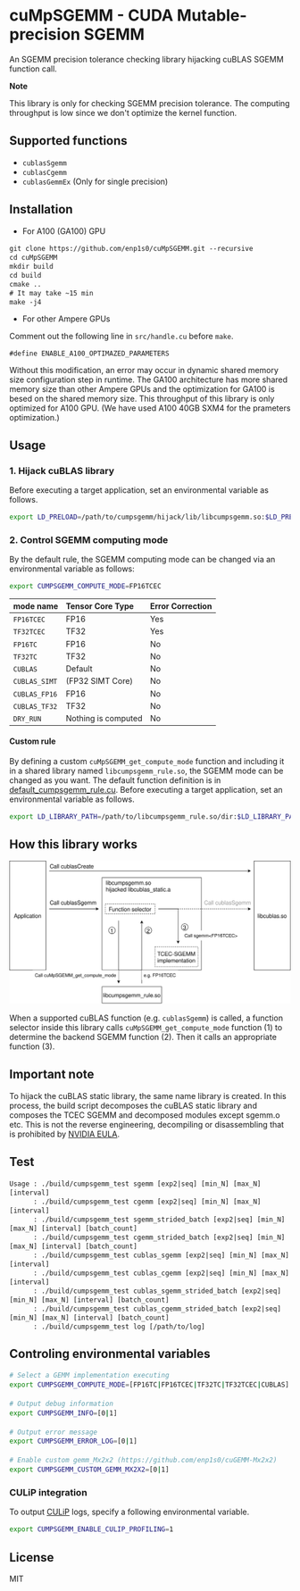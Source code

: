 # cuMpSGEMM - CUDA Mutable-precision SGEMM

An SGEMM precision tolerance checking library hijacking cuBLAS SGEMM function call.

**Note**

This library is only for checking SGEMM precision tolerance.
The computing throughput is low since we don't optimize the kernel function.

## Supported functions
- `cublasSgemm`
- `cublasCgemm`
- `cublasGemmEx` (Only for single precision)

## Installation
- For A100 (GA100) GPU

```
git clone https://github.com/enp1s0/cuMpSGEMM.git --recursive
cd cuMpSGEMM
mkdir build
cd build
cmake ..
# It may take ~15 min
make -j4
```

- For other Ampere GPUs

Comment out the following line in `src/handle.cu` before `make`.
```
#define ENABLE_A100_OPTIMAZED_PARAMETERS
```
Without this modification, an error may occur in dynamic shared memory size configuration step in runtime.
The GA100 architecture has more shared memory size than other Ampere GPUs and the optimization for GA100 is besed on the shared memory size.
This throughput of this library is only optimized for A100 GPU.
(We have used A100 40GB SXM4 for the prameters optimization.)

## Usage

### 1. Hijack cuBLAS library
Before executing a target application, set an environmental variable as follows.
```bash
export LD_PRELOAD=/path/to/cumpsgemm/hijack/lib/libcumpsgemm.so:$LD_PRELOAD
```

### 2. Control SGEMM computing mode
By the default rule, the SGEMM computing mode can be changed via an environmental variable as follows:

```bash
export CUMPSGEMM_COMPUTE_MODE=FP16TCEC
```

| mode name      | Tensor Core Type    | Error Correction |
|:---------------|:--------------------|:-----------------|
|`FP16TCEC`      | FP16                | Yes              |
|`TF32TCEC`      | TF32                | Yes              |
|`FP16TC`        | FP16                | No               |
|`TF32TC`        | TF32                | No               |
|`CUBLAS`        | Default             | No               |
|`CUBLAS_SIMT`   | (FP32 SIMT Core)    | No               |
|`CUBLAS_FP16`   | FP16                | No               |
|`CUBLAS_TF32`   | TF32                | No               |
|`DRY_RUN`       | Nothing is computed | No               |

#### Custom rule
By defining a custom `cuMpSGEMM_get_compute_mode` function and including it in a shared library named `libcumpsgemm_rule.so`, the SGEMM mode can be changed as you want.
The default function definition is in [default_cumpsgemm_rule.cu](src/default_cumpsgemm_rule.cu).
Before executing a target application, set an environmental variable as follows.
```bash
export LD_LIBRARY_PATH=/path/to/libcumpsgemm_rule.so/dir:$LD_LIBRARY_PATH
```

## How this library works

![cuMpSGEMM flow](./docs/cumpsgemm.svg)

When a supported cuBLAS function (e.g. `cublasSgemm`) is called, a function selector inside this library calls `cuMpSGEMM_get_compute_mode` function (1) to determine the backend SGEMM function (2).
Then it calls an appropriate function (3).

## Important note
To hijack the cuBLAS static library, the same name library is created.
In this process, the build script decomposes the cuBLAS static library and composes the TCEC SGEMM and decomposed modules except sgemm.o etc.
This is not the reverse engineering, decompiling or disassembling that is prohibited by [NVIDIA EULA](https://docs.nvidia.com/cuda/eula/index.html).

## Test
```
Usage : ./build/cumpsgemm_test sgemm [exp2|seq] [min_N] [max_N] [interval]
      : ./build/cumpsgemm_test cgemm [exp2|seq] [min_N] [max_N] [interval]
      : ./build/cumpsgemm_test sgemm_strided_batch [exp2|seq] [min_N] [max_N] [interval] [batch_count]
      : ./build/cumpsgemm_test cgemm_strided_batch [exp2|seq] [min_N] [max_N] [interval] [batch_count]
      : ./build/cumpsgemm_test cublas_sgemm [exp2|seq] [min_N] [max_N] [interval]
      : ./build/cumpsgemm_test cublas_cgemm [exp2|seq] [min_N] [max_N] [interval]
      : ./build/cumpsgemm_test cublas_sgemm_strided_batch [exp2|seq] [min_N] [max_N] [interval] [batch_count]
      : ./build/cumpsgemm_test cublas_cgemm_strided_batch [exp2|seq] [min_N] [max_N] [interval] [batch_count]
      : ./build/cumpsgemm_test log [/path/to/log]
```

## Controling environmental variables
```bash
# Select a GEMM implementation executing
export CUMPSGEMM_COMPUTE_MODE=[FP16TC|FP16TCEC|TF32TC|TF32TCEC|CUBLAS]

# Output debug information
export CUMPSGEMM_INFO=[0|1]

# Output error message
export CUMPSGEMM_ERROR_LOG=[0|1]

# Enable custom gemm_Mx2x2 (https://github.com/enp1s0/cuGEMM-Mx2x2)
export CUMPSGEMM_CUSTOM_GEMM_MX2X2=[0|1]
```

### CULiP integration
To output [CULiP](https://github.com/enp1s0/CULiP) logs, specify a following environmental variable.
```bash
export CUMPSGEMM_ENABLE_CULIP_PROFILING=1
```

## License
MIT
